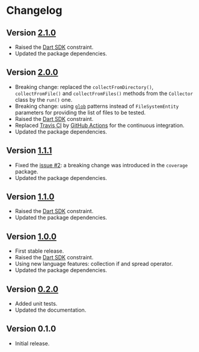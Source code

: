 # Changelog

## Version [2.1.0](https://github.com/cedx/grinder-coveralls/compare/v2.0.0...v2.1.0)
- Raised the [Dart SDK](https://dart.dev/tools/sdk) constraint.
- Updated the package dependencies.

## Version [2.0.0](https://github.com/cedx/grinder-coveralls/compare/v1.1.1...v2.0.0)
- Breaking change: replaced the `collectFromDirectory()`, `collectFromFile()` and `collectFromFiles()` methods from the `Collector` class by the `run()` one.
- Breaking change: using [`glob`](https://pub.dev/packages/glob) patterns instead of `FileSystemEntity` parameters for providing the list of files to be tested.
- Raised the [Dart SDK](https://dart.dev/tools/sdk) constraint.
- Replaced [Travis CI](https://travis-ci.com) by [GitHub Actions](https://github.com/features/actions) for the continuous integration.
- Updated the package dependencies.

## Version [1.1.1](https://github.com/cedx/grinder-coveralls/compare/v1.1.0...v1.1.1)
- Fixed the [issue #2](https://github.com/cedx/grinder-coveralls/issues/2): a breaking change was introduced in the `coverage` package.
- Updated the package dependencies.

## Version [1.1.0](https://github.com/cedx/grinder-coveralls/compare/v1.0.0...v1.1.0)
- Raised the [Dart SDK](https://dart.dev/tools/sdk) constraint.
- Updated the package dependencies.

## Version [1.0.0](https://github.com/cedx/grinder-coveralls/compare/v0.2.0...v1.0.0)
- First stable release.
- Raised the [Dart SDK](https://dart.dev/tools/sdk) constraint.
- Using new language features: collection if and spread operator.
- Updated the package dependencies.

## Version [0.2.0](https://github.com/cedx/grinder-coveralls/compare/v0.1.0...v0.2.0)
- Added unit tests.
- Updated the documentation.

## Version 0.1.0
- Initial release.
